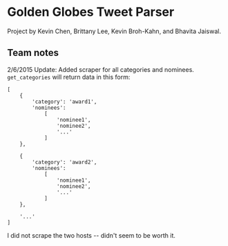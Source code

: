 # Golden Globes Tweet Parser

Project by Kevin Chen, Brittany Lee, Kevin Broh-Kahn, and Bhavita Jaiswal.

## Team notes

2/6/2015 Update:
Added scraper for all categories and nominees. `get_categories` will return data in this form:

```
[
    {
        'category': 'award1',
        'nominees': 
            [
                'nominee1',
                'nominee2',
                '...'
            ]
    },

    {
        'category': 'award2',
        'nominees': 
            [
                'nominee1',
                'nominee2',
                '...'
            ]
    },

    '...'
]
```

I did not scrape the two hosts -- didn't seem to be worth it.

